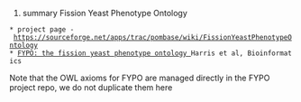 1.  summary Fission Yeast Phenotype Ontology

`* project page - `[`https://sourceforge.net/apps/trac/pombase/wiki/FissionYeastPhenotypeOntology`](https://sourceforge.net/apps/trac/pombase/wiki/FissionYeastPhenotypeOntology)\
`* `<a href="http://bioinformatics.oxfordjournals.org/content/early/2013/06/03/bioinformatics.btt266.full">`FYPO: the fission yeast phenotype ontology `</a>`Harris et al, Bioinformatics`

Note that the OWL axioms for FYPO are managed directly in the FYPO
project repo, we do not duplicate them here
